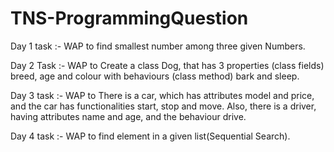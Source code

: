 # TNS-ProgrammingQuestion
Day 1 task :- WAP to find smallest number among three given Numbers.

Day 2 Task :- WAP to Create a class Dog, that has 3 properties (class fields) breed, age and colour with behaviours (class method) bark and sleep.

Day 3 task :- WAP to There is a car, which has attributes model and price, and the car has functionalities start, stop and move. Also, there is a driver, having attributes name and age, and the behaviour drive.

Day 4 task :- WAP to find element in a given list(Sequential Search).


